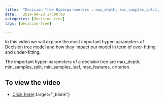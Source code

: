 ```yaml
---
title:  "Decision Tree Hyperparameters : max_depth, min_samples_split, min_samples_leaf, max_features"
date:   2019-09-28 17:00:00
categories: [decision-tree]
tags: [decision-tree]

---
```


In this video we will explore the most important hyper-parameters of Decision tree model and how they impact our model in term of over-fitting and under-fitting.

The important hyper-parameters of a decision tree are max_depth, min_samples_split, min_samples_leaf, max_features, criterion.


## To view the video
* [Click here](https://youtu.be/XABw4Y3GBR4){:target="_blank"}
<!-- * Click on the image below -->
<!-- 
[![Decision Tree Hyperparameters  : max_depth, min_samples_split, min_samples_leaf, max_features](http://img.youtube.com/vi/XABw4Y3GBR4/0.jpg)](http://www.youtube.com/watch?v=XABw4Y3GBR4){:target="_blank"} -->